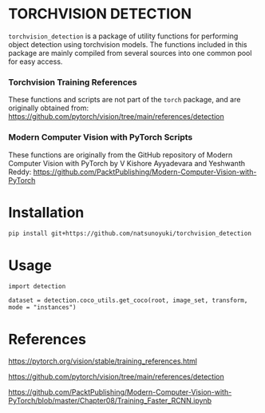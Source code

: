 # TORCHVISION DETECTION
`torchvision_detection` is a package of utility functions for performing object detection using torchvision models. The functions included in this package are mainly compiled from several sources into one common pool for easy access.

### Torchvision Training References
These functions and scripts are not part of the `torch` package, and are originally obtained from:
https://github.com/pytorch/vision/tree/main/references/detection

### Modern Computer Vision with PyTorch Scripts
These functions are originally from the GitHub repository of Modern Computer Vision with PyTorch by V Kishore Ayyadevara and Yeshwanth Reddy:
https://github.com/PacktPublishing/Modern-Computer-Vision-with-PyTorch

# Installation
```
pip install git+https://github.com/natsunoyuki/torchvision_detection
```

# Usage
```
import detection

dataset = detection.coco_utils.get_coco(root, image_set, transform, mode = "instances")
```

# References
https://pytorch.org/vision/stable/training_references.html

https://github.com/pytorch/vision/tree/main/references/detection

https://github.com/PacktPublishing/Modern-Computer-Vision-with-PyTorch/blob/master/Chapter08/Training_Faster_RCNN.ipynb